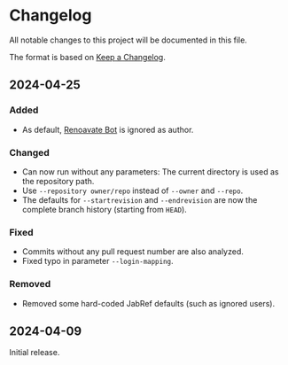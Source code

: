 # Changelog

All notable changes to this project will be documented in this file.

The format is based on [Keep a Changelog](https://keepachangelog.com/en/1.0.0/).

## 2024-04-25

### Added

- As default, [Renoavate Bot](https://www.mend.io/renovate/) is ignored as author.

### Changed

- Can now run without any parameters: The current directory is used as the repository path.
- Use `--repository owner/repo` instead of `--owner` and `--repo`.
- The defaults for `--startrevision` and `--endrevision` are now the complete branch history (starting from `HEAD`).

### Fixed

- Commits without any pull request number are also analyzed.
- Fixed typo in parameter `--login-mapping`.

### Removed

- Removed some hard-coded JabRef defaults (such as ignored users).

## 2024-04-09

Initial release.
